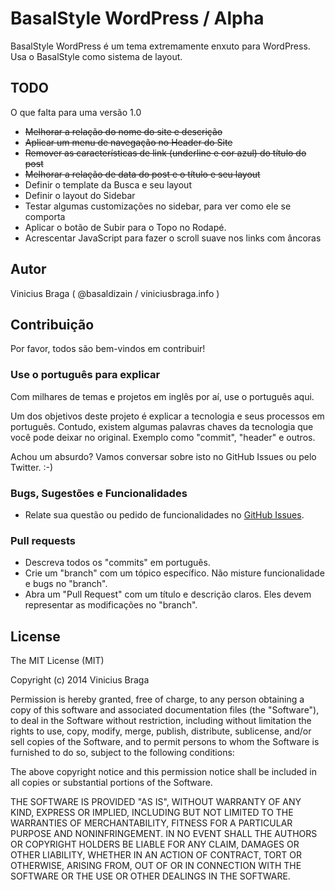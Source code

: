 # BasalStyle WordPress / Alpha

BasalStyle WordPress é um tema extremamente enxuto para WordPress. Usa o BasalStyle como sistema de layout.

## TODO

O que falta para uma versão 1.0

- ~~Melhorar a relação do nome do site e descrição~~
- ~~Aplicar um menu de navegação no Header do Site~~
- ~~Remover as características de link (underline e cor azul) do título do post~~
- ~~Melhorar a relação de data do post e o título e seu layout~~
- Definir o template da Busca e seu layout
- Definir o layout do Sidebar
- Testar algumas customizações no sidebar, para ver como ele se comporta
- Aplicar o botão de Subir para o Topo no Rodapé.
- Acrescentar JavaScript para fazer o scroll suave nos links com âncoras


## Autor

Vinicius Braga ( @basaldizain / viniciusbraga.info )


## Contribuição

Por favor, todos são bem-vindos em contribuir!


### Use o português para explicar

Com milhares de temas e projetos em inglês por aí, use o português aqui.

Um dos objetivos deste projeto é explicar a tecnologia e seus processos em português. Contudo, existem algumas palavras chaves da tecnologia que você pode deixar no original. Exemplo como "commit", "header" e outros.

Achou um absurdo? Vamos conversar sobre isto no GitHub Issues ou pelo Twitter. :-)


### Bugs, Sugestões e Funcionalidades

- Relate sua questão ou pedido de funcionalidades no [GitHub Issues](https://github.com/viniciusbraga/basalstyle-wordpress/issues).


### Pull requests

- Descreva todos os "commits" em português.
- Crie um "branch" com um tópico específico. Não misture funcionalidade e bugs no "branch".
- Abra um "Pull Request" com um título e descrição claros. Eles devem representar as modificações no "branch".


## License

The MIT License (MIT)

Copyright (c) 2014 Vinicius Braga

Permission is hereby granted, free of charge, to any person obtaining a copy
of this software and associated documentation files (the "Software"), to deal
in the Software without restriction, including without limitation the rights
to use, copy, modify, merge, publish, distribute, sublicense, and/or sell
copies of the Software, and to permit persons to whom the Software is
furnished to do so, subject to the following conditions:

The above copyright notice and this permission notice shall be included in all
copies or substantial portions of the Software.

THE SOFTWARE IS PROVIDED "AS IS", WITHOUT WARRANTY OF ANY KIND, EXPRESS OR
IMPLIED, INCLUDING BUT NOT LIMITED TO THE WARRANTIES OF MERCHANTABILITY,
FITNESS FOR A PARTICULAR PURPOSE AND NONINFRINGEMENT. IN NO EVENT SHALL THE
AUTHORS OR COPYRIGHT HOLDERS BE LIABLE FOR ANY CLAIM, DAMAGES OR OTHER
LIABILITY, WHETHER IN AN ACTION OF CONTRACT, TORT OR OTHERWISE, ARISING FROM,
OUT OF OR IN CONNECTION WITH THE SOFTWARE OR THE USE OR OTHER DEALINGS IN THE
SOFTWARE.


